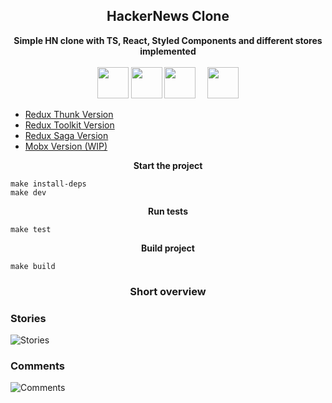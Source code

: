 <h2 align="center">HackerNews Clone</h2>

<p align="center">
    <b>Simple HN clone with TS, React, Styled Components and different stores implemented</b> <br /><br />
    <img width="50px" src="https://upload.wikimedia.org/wikipedia/commons/4/4c/Typescript_logo_2020.svg" alt=""/>
    <img height="50px" src="https://upload.wikimedia.org/wikipedia/commons/thumb/a/a7/React-icon.svg/1280px-React-icon.svg.png" alt="" />
    <img style="margin-right: 15px" width="50px" src="https://cdn.worldvectorlogo.com/logos/redux.svg" alt=""/>
    <img width="50px" src="https://user-images.githubusercontent.com/51407990/149630941-61334394-9db3-47dc-83f5-b6bdcabdde0d.png" alt="" />
</p>

<ul>
    <li><a href="https://github.com/Arslanoov/hackernews-clone/tree/redux">Redux Thunk Version</a></li>
    <li><a href="https://github.com/Arslanoov/hackernews-clone/tree/redux-toolkit">Redux Toolkit Version</a></li>
    <li><a href="https://github.com/Arslanoov/hackernews-clone/tree/redux-saga">Redux Saga Version</a></li>
    <li><a href="#">Mobx Version (WIP)</a></li>
</ul>

<p align="center"><b>Start the project</b></p>

    make install-deps
    make dev

<p align="center"><b>Run tests</b></p>

    make test

<p align="center"><b>Build project</b></p>

    make build

<h3 align="center">Short overview</h2>

### Stories
![Stories](https://user-images.githubusercontent.com/51407990/149630797-cf7ad68d-67ac-484d-bb62-b82c8cc12013.png)

### Comments
![Comments](https://user-images.githubusercontent.com/51407990/149630803-42d93128-52cf-4904-961f-b4e10b4b2530.png)